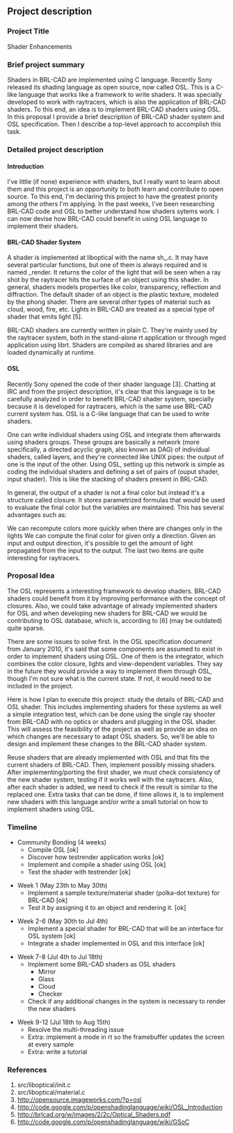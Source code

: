 ## Project description

### Project Title

Shader Enhancements

### Brief project summary

Shaders in BRL-CAD are implemented using C language. Recently Sony
released its shading language as open source, now called OSL. This is a
C-like language that works like a framework to write shaders. It was
specially developed to work with raytracers, which is also the
application of BRL-CAD shaders. To this end, an idea is to implement
BRL-CAD shaders using OSL. In this proposal I provide a brief
description of BRL-CAD shader system and OSL specification. Then I
describe a top-level approach to accomplish this task.

### Detailed project description

#### Introduction

I've little (if none) experience with shaders, but I really want to
learn about them and this project is an opportunity to both learn and
contribute to open source. To this end, I'm declaring this project to
have the greatest priority among the others I'm applying. In the past
weeks, I've been researching BRL-CAD code and OSL to better understand
how shaders sytems work. I can now devise how BRL-CAD could benefit in
using OSL language to implement their shaders.

#### BRL-CAD Shader System

A shader is implemented at liboptical with the name sh_<shader name>.c.
It may have several particular functions, but one of them is always
required and is named <shader name>_render. It returns the color of the
light that will be seen when a ray shot by the raytracer hits the
surface of an object using this shader. In general, shaders models
properties like color, transparency, reflection and diffraction. The
default shader of an object is the plastic texture, modeled by the phong
shader. There are several other types of material such as cloud, wood,
fire, etc. Lights in BRL-CAD are treated as a special type of shader
that emits light \[5\].

BRL-CAD shaders are currently written in plain C. They're mainly used by
the raytracer system, both in the stand-alone rt application or through
mged application using librt. Shaders are compiled as shared libraries
and are loaded dynamically at runtime.

#### OSL

Recently Sony opened the code of their shader language \[3\]. Chatting
at IRC and from the project description, it's clear that this language
is to be carefully analyzed in order to benefit BRL-CAD shader system,
specially because it is developed for raytracers, which is the same use
BRL-CAD current system has. OSL is a C-like language that can be used to
write shaders.

One can write individual shaders using OSL and integrate them afterwards
using shaders groups. These groups are basically a network (more
specifically, a directed acyclic graph, also known as DAG) of individual
shaders, called layers, and they're connected like UNIX pipes: the
output of one is the input of the other. Using OSL, setting up this
network is simple as coding the individual shaders and defining a set of
pairs of (ouput shader, input shader). This is like the stacking of
shaders present in BRL-CAD.

In general, the output of a shader is not a final color but instead it's
a structure called closure. It stores parametrized formulas that would
be used to evaluate the final color but the variables are maintained.
This has several advantages such as:

We can recompute colors more quickly when there are changes only in the
lights We can compute the final color for given only a direction. Given
an input and output direction, it's possible to get the amount of light
propagated from the input to the output. The last two items are quite
interesting for raytracers.

### Proposal Idea

The OSL represents a interesting framework to develop shaders. BRL-CAD
shaders could benefit from it by improving performance with the concept
of closures. Also, we could take advantage of already implemented
shaders for OSL and when developing new shaders for BRL-CAD we would be
contributing to OSL database, which is, according to \[6\] (may be
outdated) quite sparse.

There are some issues to solve first. In the OSL specification document
from January 2010, it's said that some components are assumed to exist
in order to implement shaders using OSL. One of them is the integrator,
which combines the color closure, lights and view-dependent variables.
They say in the future they would provide a way to implement them
through OSL, though I'm not sure what is the current state. If not, it
would need to be included in the project.

Here is how I plan to execute this project: study the details of BRL-CAD
and OSL shader. This includes implementing shaders for these systems as
well a simple integration test, which can be done using the single ray
shooter from BRL-CAD with no optics or shaders and plugging in the OSL
shader. This will assess the feasibility of the project as well as
provide an idea on which changes are necessary to adapt OSL shaders. So,
we'll be able to design and implement these changes to the BRL-CAD
shader system.

Reuse shaders that are already implemented with OSL and that fits the
current shaders of BRL-CAD. Then, implement possibly missing shaders.
After implementing/porting the first shader, we must check consistency
of the new shader system, testing if it works well with the raytracers.
Also, after each shader is added, we need to check if the result is
similar to the replaced one. Extra tasks that can be done, if time
allows it, is to implement new shaders with this language and/or write a
small tutorial on how to implement shaders using OSL.

### Timeline

-   Community Bonding (4 weeks)
    -   Compile OSL \[ok\]
    -   Discover how testrender application works \[ok\]
    -   Implement and compile a shader using OSL \[ok\]
    -   Test the shader with testrender \[ok\]

<!-- -->

-   Week 1 (May 23th to May 30th)
    -   Implement a sample texture/material shader (polka-dot texture)
        for BRL-CAD \[ok\]
    -   Test it by assigning it to an object and rendering it. \[ok\]

<!-- -->

-   Week 2-6 (May 30th to Jul 4th)
    -   Implement a special shader for BRL-CAD that will be an interface
        for OSL system \[ok\]
    -   Integrate a shader implemented in OSL and this interface \[ok\]

<!-- -->

-   Week 7-8 (Jul 4th to Jul 18th)
    -   Implement some BRL-CAD shaders as OSL shaders
        -   Mirror
        -   Glass
        -   Cloud
        -   Checker
    -   Check if any additional changes in the system is necessary to
        render the new shaders

<!-- -->

-   Week 9-12 (Jul 18th to Aug 15th)
    -   Resolve the multi-threading issue
    -   Extra: implement a mode in rt so the framebuffer updates the
        screen at every sample
    -   Extra: write a tutorial

### References

1.  src/liboptical/init.c
2.  src/liboptical/material.c
3.  <http://opensource.imageworks.com/?p=osl>
4.  <http://code.google.com/p/openshadinglanguage/wiki/OSL_Introduction>
5.  <http://brlcad.org/w/images/2/2c/Optical_Shaders.pdf>
6.  <http://code.google.com/p/openshadinglanguage/wiki/GSoC>
